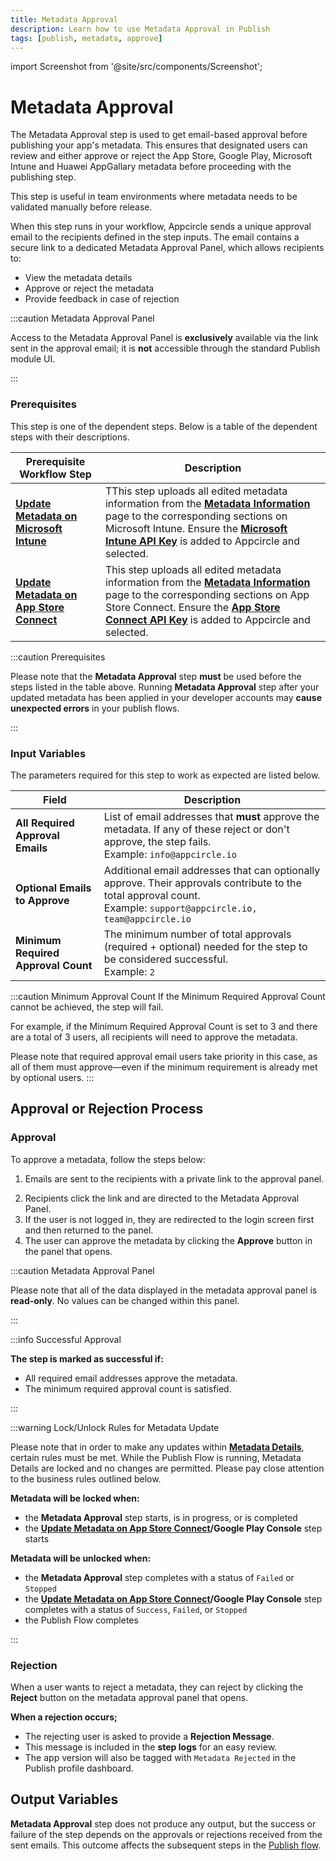 ```yaml
---
title: Metadata Approval
description: Learn how to use Metadata Approval in Publish
tags: [publish, metadata, approve]
---
```


import Screenshot from '@site/src/components/Screenshot';

# Metadata Approval

The Metadata Approval step is used to get email-based approval before publishing your app's metadata. This ensures that designated users can review and either approve or reject the App Store, Google Play, Microsoft Intune and Huawei AppGallary metadata before proceeding with the publishing step.

This step is useful in team environments where metadata needs to be validated manually before release.

When this step runs in your workflow, Appcircle sends a unique approval email to the recipients defined in the step inputs. The email contains a secure link to a dedicated Metadata Approval Panel, which allows recipients to:

- View the metadata details
- Approve or reject the metadata
- Provide feedback in case of rejection

:::caution Metadata Approval Panel

Access to the Metadata Approval Panel is **exclusively** available via the link sent in the approval email; it is **not** accessible through the standard Publish module UI.

:::


### Prerequisites

This step is one of the dependent steps. Below is a table of the dependent steps with their descriptions.

| Prerequisite Workflow Step                                                                                                                  | Description                                                                                                                                                                                                                                                    |
|---------------------------------------------------------------------------------------------------------------------------------------------|----------------------------------------------------------------------------------------------------------------------------------------------------------------------------------------------------------------------------------------------------------------|
| [**Update Metadata on Microsoft Intune**](/publish-integrations/common-publish-integrations/update-metadata-on-microsoft-intune) | TThis step uploads all edited metadata information from the [**Metadata Information**](/publish-module/publish-information/meta-data-information#microsoft-intune-metadata-information) page to the corresponding sections on Microsoft Intune. Ensure the [**Microsoft Intune API Key**](/account/my-organization/security/credentials/adding-microsoft-intune-api-key) is added to Appcircle and selected. |
| [**Update Metadata on App Store Connect**](/publish-integrations/ios-publish-integrations/update-metadata-on-app-store-connect) | This step uploads all edited metadata information from the [**Metadata Information**](/publish-module/publish-information/meta-data-information#ios-metadata-information) page to the corresponding sections on App Store Connect. Ensure the [**App Store Connect API Key**](/account/my-organization/security/credentials/adding-an-app-store-connect-api-key) is added to Appcircle and selected. |

:::caution Prerequisites

Please note that the **Metadata Approval** step **must** be used before the steps listed in the table above. Running **Metadata Approval** step after your updated metadata has been applied in your developer accounts may **cause unexpected errors** in your publish flows.

:::

<Screenshot url='https://cdn.appcircle.io/docs/assets/BE5906-metadataApprovalNew1.png'/>


### Input Variables

The parameters required for this step to work as expected are listed below.

<Screenshot url='https://cdn.appcircle.io/docs/assets/BE5906-publish3.png'/>

| Field                        | Description                                                                                                                                      |
|-----------------------------|--------------------------------------------------------------------------------------------------------------------------------------------------|
| **All Required Approval Emails** | List of email addresses that **must** approve the metadata. If any of these reject or don't approve, the step fails. <br />Example: `info@appcircle.io` |
| **Optional Emails to Approve**   | Additional email addresses that can optionally approve. Their approvals contribute to the total approval count. <br />Example: `support@appcircle.io, team@appcircle.io` |
| **Minimum Required Approval Count** | The minimum number of total approvals (required + optional) needed for the step to be considered successful. <br />Example: `2`                      |

<Screenshot url='https://cdn.appcircle.io/docs/assets/BE5906-publish7.png'/>

:::caution Minimum Approval Count
If the Minimum Required Approval Count cannot be achieved, the step will fail.

For example, if the Minimum Required Approval Count is set to 3 and there are a total of 3 users, all recipients will need to approve the metadata. 

Please note that required approval email users take priority in this case, as all of them must approve—even if the minimum requirement is already met by optional users.
:::

## Approval or Rejection Process

### Approval

To approve a metadata, follow the steps below:

1. Emails are sent to the recipients with a private link to the approval panel.

<Screenshot url='https://cdn.appcircle.io/docs/assets/BE5906-publish1.png'/>

2. Recipients click the link and are directed to the Metadata Approval Panel.
3. If the user is not logged in, they are redirected to the login screen first and then returned to the panel.
4. The user can approve the metadata by clicking the **Approve** button in the panel that opens.

:::caution Metadata Approval Panel

Please note that all of the data displayed in the metadata approval panel is **read‑only**. No values can be changed within this panel.

:::

<Screenshot url='https://cdn.appcircle.io/docs/assets/BE5906-publish5.png'/>

:::info Successful Approval

**The step is marked as successful if:**

- All required email addresses approve the metadata.
- The minimum required approval count is satisfied.

:::

<Screenshot url='https://cdn.appcircle.io/docs/assets/BE5906-publish6.png'/>

:::warning Lock/Unlock Rules for Metadata Update 

Please note that in order to make any updates within [**Metadata Details**](/publish-module/publish-information/meta-data-information), certain rules must be met. While the Publish Flow is running, Metadata Details are locked and no changes are permitted. Please pay close attention to the business rules outlined below.

**Metadata will be locked when:**
- the **Metadata Approval** step starts, is in progress, or is completed
- the **[Update Metadata on App Store Connect](/publish-integrations/ios-publish-integrations/update-metadata-on-app-store-connect)/Google Play Console** step starts

**Metadata will be unlocked when:**
- the **Metadata Approval** step completes with a status of `Failed` or `Stopped`
- the **[Update Metadata on App Store Connect](/publish-integrations/ios-publish-integrations/update-metadata-on-app-store-connect)/Google Play Console** step completes with a status of `Success`, `Failed`, or `Stopped`
- the Publish Flow completes

:::

### Rejection

When a user wants to reject a metadata, they can reject by clicking the **Reject** button on the metadata approval panel that opens. 

<Screenshot url='https://cdn.appcircle.io/docs/assets/BE5906-publish5.png'/>

**When a rejection occurs;**

- The rejecting user is asked to provide a **Rejection Message**.
- This message is included in the **step logs** for an easy review.
- The app version will also be tagged with `Metadata Rejected` in the Publish profile dashboard.

<Screenshot url='https://cdn.appcircle.io/docs/assets/BE5906-publish4.png'/>

## Output Variables

**Metadata Approval** step does not produce any output, but the success or failure of the step depends on the approvals or rejections received from the sent emails. This outcome affects the subsequent steps in the [Publish flow](/publish-module/publish-flow).